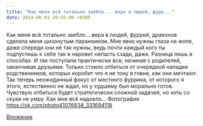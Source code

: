 ```yaml
---
title: "Как меня всё тотально заебло... вера в людей, фурр..."
date: 2014-06-01 20:55:00 +0300
---
```


Как меня всё тотально заебло... вера в людей, фуррей, драконов сделала меня шизонутым параноиком. Мне явно нужны глаза на жопе, даже спереди они не так нужны, ведь почти каждый кого ты подпустишь к себе так и наровит напасть сзади, даже. Разница лишь в способах. И так поступали практически все, начиная с родителей, заканчивая друзьями. Только стоило отбиться от очередной нападки родственников, которых коробит что я не тону в говне, как они мечтают. Так теперь неожиданный фокус от местного фуррика, от которого я этого, естественно не ждал, но у худшему был морально готов. Чувствую отбиться будет стратегически сложной задачей, но хоть со скуки не умру. Как мне всё надоело...
Фотография
https://vk.com/photo41076938_331694118

[Вложение](https://vk.com/photo41076938_331694118)
